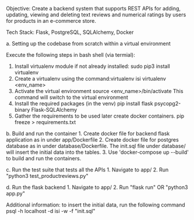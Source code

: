 Objective:
Create a backend system that supports REST APIs for adding, updating, viewing and deleting text reviews and numerical ratings by users for products in an e-commerce store.

Tech Stack: Flask, PostgreSQL, SQLAlchemy, Docker

a. Setting up the codebase from scratch within a virtual environment

Execute the following steps in bash shell (via termial):

1. Install virtualenv module if not already installed:
	sudo pip3 install virtualenv
2. Create a virtualenv using the command:virtualenv isi
	virtualenv <env_name>
3. Activate the virtual environment
	source <env_name>/bin/activate
This command will switch to the virtual environment
4. Install the required packages (in the venv)
	pip install flask psycopg2-binary Flask-SQLAlchemy
5. Gather the requirements to be used later create docker containers.
	pip freeze > requirements.txt

b. Build and run the container
	1. Create docker file for backend flask application as in under app/Dockerfile
	2. Create docker file for postgres database as in under database/Dockerfile. The init.sql file under database/ will insert the initial data into the tables.
	3. Use 'docker-compose up --build' to build and run the containers.	


c. Run the test suite that tests all the APIs
	1. Navigate to app/
	2. Run "python3 test_productreviews.py"

d. Run the flask backend
	1. Navigate to app/
	2. Run "flask run"
		OR
	   "python3 app.py"

Additional information:
to insert the initial data, run the following command 
psql -h localhost -d isi -w -f "init.sql"
